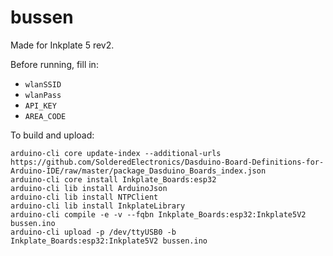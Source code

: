 # bussen

Made for Inkplate 5 rev2.

Before running, fill in:
- `wlanSSID`
- `wlanPass`
- `API_KEY`
- `AREA_CODE`

To build and upload:

```
arduino-cli core update-index --additional-urls https://github.com/SolderedElectronics/Dasduino-Board-Definitions-for-Arduino-IDE/raw/master/package_Dasduino_Boards_index.json
arduino-cli core install Inkplate_Boards:esp32
arduino-cli lib install ArduinoJson
arduino-cli lib install NTPClient
arduino-cli lib install InkplateLibrary
arduino-cli compile -e -v --fqbn Inkplate_Boards:esp32:Inkplate5V2 bussen.ino
arduino-cli upload -p /dev/ttyUSB0 -b Inkplate_Boards:esp32:Inkplate5V2 bussen.ino
```
